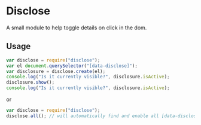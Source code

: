 # Disclose

A small module to help toggle details on click in the dom.

## Usage

```js
var disclose = require("disclose");
var el document.querySelector("[data-disclose]");
var disclosure = disclose.create(el);
console.log("Is it currently visible?", disclosure.isActive);
disclosure.show();
console.log("Is it currently visible?", disclosure.isActive);
```

or

```js
var disclose = require("disclose");
disclose.all(); // will automatically find and enable all [data-disclose] element
```

